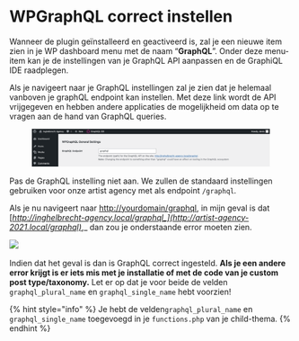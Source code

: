 # WPGraphQL correct instellen

Wanneer de plugin geïnstalleerd en geactiveerd is, zal je een nieuwe item zien in je WP dashboard menu met de naam “**GraphQL**”. Onder deze menu-item kan je de instellingen van je GraphQL API aanpassen en de GraphiQL IDE raadplegen.

Als je navigeert naar je GraphQL instellingen zal je zien dat je helemaal vanboven je graphQL endpoint kan instellen. Met deze link wordt de API vrijgegeven en hebben andere applicaties de mogelijkheid om data op te vragen aan de hand van GraphQL queries.

<figure><img src="../../.gitbook/assets/image (219).png" alt=""><figcaption></figcaption></figure>

Pas de GraphQL instelling niet aan. We zullen de standaard instellingen gebruiken voor onze artist agency met als endpoint `/graphql`_._

Als je nu navigeert naar [http://yourdomain/graphql](http://yourdomain/graphql), in mijn geval is dat [_http://inghelbrecht-agency.local/graphql_](http://artist-agency-2021.local/graphql)_,_ dan zou je onderstaande error moeten zien.

![](https://firebasestorage.googleapis.com/v0/b/gitbook-x-prod.appspot.com/o/spaces%2F-McK0L74fqwFUdPmFPHF%2Fuploads%2FbGdrz1djdDOMhMA1Tx41%2Ffile.png?alt=media)

Indien dat het geval is dan is GraphQL correct ingesteld. **Als je een andere error krijgt is er iets mis met je installatie of met de code van je custom post type/taxonomy.** Let er op dat je voor beide de velden `graphql_plural_name` en `graphql_single_name` hebt voorzien!

{% hint style="info" %}
Je hebt de velden`graphql_plural_name` en `graphql_single_name` toegevoegd in je `functions.php` van je child-thema.
{% endhint %}
